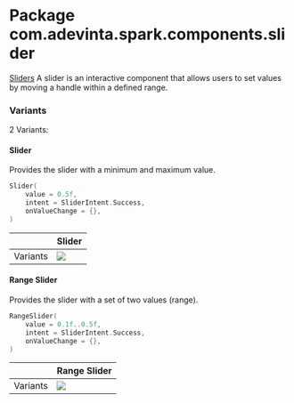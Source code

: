 # Package com.adevinta.spark.components.slider

[Sliders](https://spark.adevinta.com/1186e1705/p/25cceb-slider/b/03f6fc)
A slider is an interactive component that allows users to set values by moving a handle within a
defined range.

### Variants
2 Variants:

#### Slider
Provides the slider with a minimum and maximum value.

```kotlin
Slider(
    value = 0.5f,
    intent = SliderIntent.Success,
    onValueChange = {},
)
```

|          | Slider                                                                       |
|----------|------------------------------------------------------------------------------|
| Variants | ![](../../images/com.adevinta.spark.slider_SliderScreenshot_testSliders.png) |

#### Range Slider
Provides the slider with a set of two values (range).

```kotlin
RangeSlider(
    value = 0.1f..0.5f,
    intent = SliderIntent.Success,
    onValueChange = {},
)
```

|          | Range Slider                                                                      |
|----------|-----------------------------------------------------------------------------------|
| Variants | ![](../../images/com.adevinta.spark.slider_SliderScreenshot_testRangeSliders.png) |
